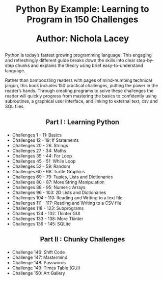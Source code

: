 <h1>
<p align = "center">
Python By Example: Learning to Program in 150 Challenges
</p>

<p align = "center">
Author: Nichola Lacey
</p>
</h1>

Python is today’s fastest growing programming language. This engaging and refreshingly
different guide breaks down the skills into clear step-by-step chunks and explains the theory using brief easy-to-understand language. 

Rather than bamboozling readers with pages of mind-numbing technical jargon, this book includes 150 practical challenges, putting
the power in the reader’s hands. Through creating programs to solve these challenges the
reader will quickly progress from mastering the basics to confidently using subroutines,
a graphical user interface, and linking to external text, csv and SQL files.

<h2>
<p align = "center">
Part I : Learning Python
</p>
</h2>

- Challenges 1 - 11: Basics
- Challenges 12 - 19: If Statements
- Challenges 20 - 26: Strings
- Challenges 27 - 34: Maths
- Challenges 35 - 44: For Loop
- Challenges 45 - 51: While Loop
- Challenges 52 - 59: Random
- Challenges 60 - 68: Turtle Graphics
- Challenges 69 - 79: Tuples, Lists and Dictionaries
- Challenges 80 - 87: More String Manipulation
- Challenges 88 - 95: Numeric Arrays
- Challenges 96 - 103: 2D Lists and Dictionaries
- Challenges 104 - 110: Reading and Writing to a text file
- Challenges 111 - 117: Reading and Writing to a CSV file
- Challenges 118 - 123: Subprograms
- Challenges 124 - 132: Tkinter GUI
- Challenges 133 - 138: More Tkinter
- Challenges 139 - 145: SQLite


<h2>
<p align = "center">
Part II : Chunky Challenges
</p>
</h2>

- Challenge 146: Shift Code
- Challenge 147: Mastermind
- Challenge 148: Passwords
- Challenge 149: Times Table (GUI)
- Challenge 150: Art Gallery
